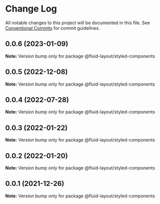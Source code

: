 # Change Log

All notable changes to this project will be documented in this file.
See [Conventional Commits](https://conventionalcommits.org) for commit guidelines.

## 0.0.6 (2023-01-09)

**Note:** Version bump only for package @fluid-layout/styled-components





## 0.0.5 (2022-12-08)

**Note:** Version bump only for package @fluid-layout/styled-components





## 0.0.4 (2022-07-28)

**Note:** Version bump only for package @fluid-layout/styled-components





## 0.0.3 (2022-01-22)

**Note:** Version bump only for package @fluid-layout/styled-components





## 0.0.2 (2022-01-20)

**Note:** Version bump only for package @fluid-layout/styled-components





## 0.0.1 (2021-12-26)

**Note:** Version bump only for package @fluid-layout/styled-components
